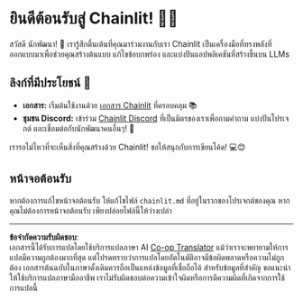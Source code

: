 <!--
CO_OP_TRANSLATOR_METADATA:
{
  "original_hash": "c49526c7abc56b0b5f1e835c1739f18e",
  "translation_date": "2025-08-29T16:15:49+00:00",
  "source_file": "11-agentic-protocols/code_samples/github-mcp/chainlit.md",
  "language_code": "th"
}
-->
# ยินดีต้อนรับสู่ Chainlit! 🚀🤖

สวัสดี นักพัฒนา! 👋 เรารู้สึกตื่นเต้นที่คุณมาร่วมงานกับเรา Chainlit เป็นเครื่องมือที่ทรงพลังที่ออกแบบมาเพื่อช่วยคุณสร้างต้นแบบ แก้ไขข้อบกพร่อง และแบ่งปันแอปพลิเคชันที่สร้างขึ้นบน LLMs

## ลิงก์ที่มีประโยชน์ 🔗

- **เอกสาร:** เริ่มต้นใช้งานด้วย [เอกสาร Chainlit](https://docs.chainlit.io) ที่ครอบคลุม 📚
- **ชุมชน Discord:** เข้าร่วม [Chainlit Discord](https://discord.gg/k73SQ3FyUh) ที่เป็นมิตรของเราเพื่อถามคำถาม แบ่งปันโปรเจกต์ และเชื่อมต่อกับนักพัฒนาคนอื่นๆ! 💬

เรารอไม่ไหวที่จะเห็นสิ่งที่คุณสร้างด้วย Chainlit! ขอให้สนุกกับการเขียนโค้ด! 💻😊

## หน้าจอต้อนรับ

หากต้องการแก้ไขหน้าจอต้อนรับ ให้แก้ไขไฟล์ `chainlit.md` ที่อยู่ในรากของโปรเจกต์ของคุณ หากคุณไม่ต้องการหน้าจอต้อนรับ เพียงปล่อยไฟล์นี้ให้ว่างเปล่า

---

**ข้อจำกัดความรับผิดชอบ**:  
เอกสารนี้ได้รับการแปลโดยใช้บริการแปลภาษา AI [Co-op Translator](https://github.com/Azure/co-op-translator) แม้ว่าเราจะพยายามให้การแปลมีความถูกต้องมากที่สุด แต่โปรดทราบว่าการแปลโดยอัตโนมัติอาจมีข้อผิดพลาดหรือความไม่ถูกต้อง เอกสารต้นฉบับในภาษาดั้งเดิมควรถือเป็นแหล่งข้อมูลที่เชื่อถือได้ สำหรับข้อมูลที่สำคัญ ขอแนะนำให้ใช้บริการแปลภาษามืออาชีพ เราไม่รับผิดชอบต่อความเข้าใจผิดหรือการตีความผิดที่เกิดจากการใช้การแปลนี้